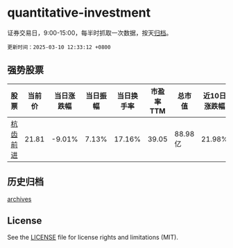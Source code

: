 # quantitative-investment

证券交易日，9:00-15:00，每半时抓取一次数据，按天[归档](archives)。

`更新时间：2025-03-10 12:33:12 +0800`

## 强势股票

|股票|当前价|当日涨跌幅|当日振幅|当日换手率|市盈率TTM|总市值|近10日涨跌幅|
|----|----|----|----|----|----|----|----|
|[杭齿前进](https://xueqiu.com/S/SH601177)|21.81|-9.01%|7.13%|17.16%|39.05|88.98亿|21.98%|

## 历史归档

[archives](archives)

## License

See the [LICENSE](LICENSE) file for license rights and limitations (MIT).